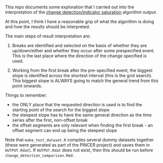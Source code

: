 This repo documents some exploration that I carried out into the interpretation of the
[change detection/indicator saturation](https://github.com/ebmdatalab/change_detection)
algorithm output.

At this point, I think I have a reasonable grip of what the algorithm is doing 
and how the results should be interpreted.

The main steps of result interpretation are:

1. Breaks are identified and selected on the basis of whether they are
up/down/either and whether they occur after some prespecified event. This is the
last place where the direction of the change specified is used.

2. Working from the first break after the pre-specified event, the biggest slope
is identified across the shortest interval (this is the grid search). This
biggest slope is ALWAYS going to match the general trend from this point
onwards.

Things to remember:

- the ONLY place that the requested direction is used is to find the starting
point of the search for the biggest slope
- the steepest slope has to have the same general direction as the time series
after the first, non-offset break 
- the offset segments are only relevant when finding the first break - an offset
segment can end up being the steepest slope

Note that `make_test_dataset.R` compiles several dummy datasets together (these
were generated as part of the PINCER project) and saves them in `OUTPUT.Rdat`).
If `OUTPUT.Rdat` does not exist, then this should be run before
`change_detection_comparison.Rmd`.



